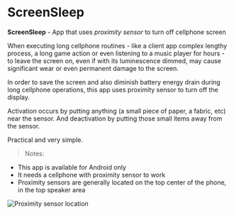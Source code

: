 # ScreenSleep
**ScreenSleep** - App that uses *proximity sensor* to turn off cellphone screen

When executing long cellphone routines - like a client app complex lengthy process, a long game action or even listening to a music player for hours - to leave the screen on, even if with its luminescence dimmed, may cause significant wear or even permanent damage to the screen.

In order to save the screen and also diminish battery energy drain during long cellphone operations, this app uses proximity sensor to turn off the display.

Activation occurs by putting anything (a small piece of paper, a fabric, etc) near the sensor.
And deactivation by putting those small items away from the sensor.

Practical and very simple.


> Notes:
- This app is available for Android only
- It needs a cellphone with proximity sensor to work
- Proximity sensors are generally located on the top center of the phone, in the top speaker area

![Proximity sensor location](../main/img/proximity_sensor_location.png)
